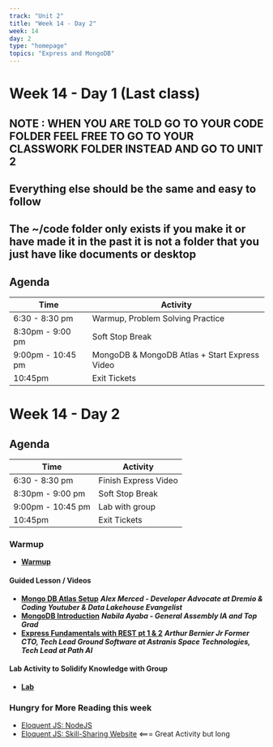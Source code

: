 ```yaml
---
track: "Unit 2"
title: "Week 14 - Day 2"
week: 14
day: 2
type: "homepage"
topics: "Express and MongoDB"
---
```



# Week 14 - Day 1 (Last class)

## NOTE : WHEN YOU ARE TOLD GO TO YOUR CODE FOLDER FEEL FREE TO GO TO YOUR CLASSWORK FOLDER INSTEAD AND GO TO UNIT 2
## Everything else should be the same and easy to follow
##  The ~/code folder only exists if you make it or have made it in the past it is not a folder that you just have like documents or desktop

## Agenda
| Time  | Activity |
| ----- | ------ |
| 6:30 - 8:30 pm | Warmup, Problem Solving Practice |
| 8:30pm - 9:00 pm | Soft Stop Break |
| 9:00pm - 10:45 pm | MongoDB & MongoDB Atlas + Start Express Video |
| 10:45pm | Exit Tickets |

# Week 14 - Day 2 

## Agenda
| Time  | Activity |
| ----- | ------ |
| 6:30 - 8:30 pm | Finish Express Video |
| 8:30pm - 9:00 pm | Soft Stop Break |
| 9:00pm - 10:45 pm | Lab with group |
| 10:45pm | Exit Tickets |


### Warmup
- [**Warmup**](/unit2/week-14/day-1-and-2/warmup1)

#### Guided Lesson / Videos
- [**Mongo DB Atlas Setup**](/unit2/week-14/day-1-and-2/slides2) ***Alex Merced - Developer Advocate at Dremio & Coding Youtuber & Data Lakehouse Evangelist***
- [**MongoDB Introduction**](/unit2/week-14/day-1-and-2/slides3) ***Nabila Ayaba - General Assembly IA and Top Grad***
- [**Express Fundamentals with REST pt 1 & 2**](/unit2/week-14/day-1-and-2/slides1) ***Arthur Bernier Jr Former CTO, Tech Lead Ground Software at Astranis Space Technologies, Tech Lead at Path AI***

#### Lab Activity to Solidify Knowledge with Group 

- [**Lab**](/unit2/week-14/day-1-and-2/lab2)


### Hungry for More Reading this week
- [Eloquent JS: NodeJS](https://eloquentjavascript.net/20_node.html) 
- [Eloquent JS: Skill-Sharing Website](https://eloquentjavascript.net/21_skillsharing.html) <=== Great Activity but long
